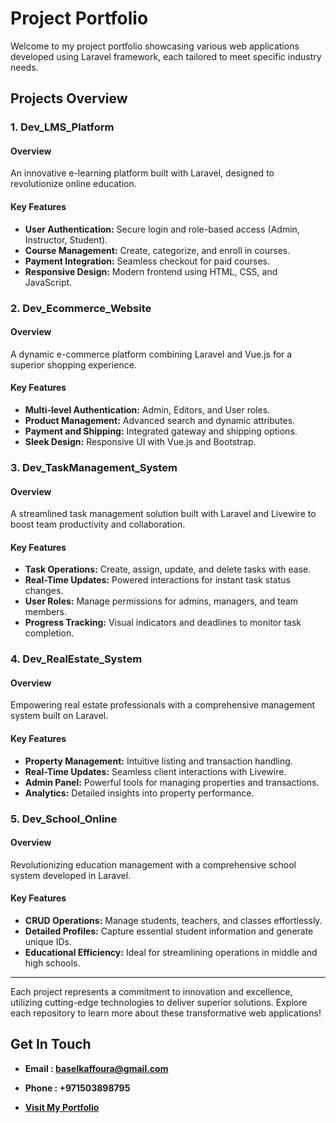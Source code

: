 # Project Portfolio

Welcome to my project portfolio showcasing various web applications developed using Laravel framework, each tailored to meet specific industry needs.

## Projects Overview

### 1. Dev_LMS_Platform

#### Overview

An innovative e-learning platform built with Laravel, designed to revolutionize online education.

#### Key Features

- **User Authentication:** Secure login and role-based access (Admin, Instructor, Student).
- **Course Management:** Create, categorize, and enroll in courses.
- **Payment Integration:** Seamless checkout for paid courses.
- **Responsive Design:** Modern frontend using HTML, CSS, and JavaScript.

### 2. Dev_Ecommerce_Website

#### Overview

A dynamic e-commerce platform combining Laravel and Vue.js for a superior shopping experience.

#### Key Features

- **Multi-level Authentication:** Admin, Editors, and User roles.
- **Product Management:** Advanced search and dynamic attributes.
- **Payment and Shipping:** Integrated gateway and shipping options.
- **Sleek Design:** Responsive UI with Vue.js and Bootstrap.

### 3. Dev_TaskManagement_System

#### Overview

A streamlined task management solution built with Laravel and Livewire to boost team productivity and collaboration.

#### Key Features

- **Task Operations:** Create, assign, update, and delete tasks with ease.
- **Real-Time Updates:** Powered interactions for instant task status changes.
- **User Roles:** Manage permissions for admins, managers, and team members.
- **Progress Tracking:** Visual indicators and deadlines to monitor task completion.

### 4. Dev_RealEstate_System

#### Overview

Empowering real estate professionals with a comprehensive management system built on Laravel.

#### Key Features

- **Property Management:** Intuitive listing and transaction handling.
- **Real-Time Updates:** Seamless client interactions with Livewire.
- **Admin Panel:** Powerful tools for managing properties and transactions.
- **Analytics:** Detailed insights into property performance.

### 5. Dev_School_Online

#### Overview

Revolutionizing education management with a comprehensive school system developed in Laravel.

#### Key Features

- **CRUD Operations:** Manage students, teachers, and classes effortlessly.
- **Detailed Profiles:** Capture essential student information and generate unique IDs.
- **Educational Efficiency:** Ideal for streamlining operations in middle and high schools.

---

Each project represents a commitment to innovation and excellence, utilizing cutting-edge technologies to deliver superior solutions. Explore each repository to learn more about these transformative web applications!
	
	
## Get In Touch

- **Email : baselkaffoura@gmail.com**

- **Phone : +971503898795**

- **<a href="https://basel-kaffoura-portfolio.vercel.app">Visit My Portfolio</a>**
